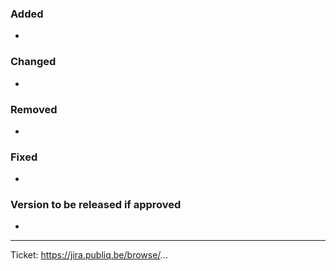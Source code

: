 ### Added

-

### Changed

-

### Removed

-

### Fixed

-

### Version to be released if approved

-

---

Ticket: https://jira.publiq.be/browse/...
